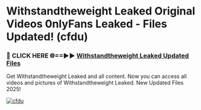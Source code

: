 # Withstandtheweight Leaked Original Videos 0nlyFans Leaked - Files Updated! (cfdu)

<h3>🔴 CLICK HERE 🌐==►► <a href="https://tinyurl.com/x26r9saj" rel="nofollow">Withstandtheweight Leaked Updated Files</a></h3>

Get Withstandtheweight Leaked and all content. Now you can access all videos and pictures of Withstandtheweight Leaked. New Updated Files 2025!

[![cfdu](https://i.imgur.com/LkgZPqh.gif)](https://tinyurl.com/x26r9saj)
